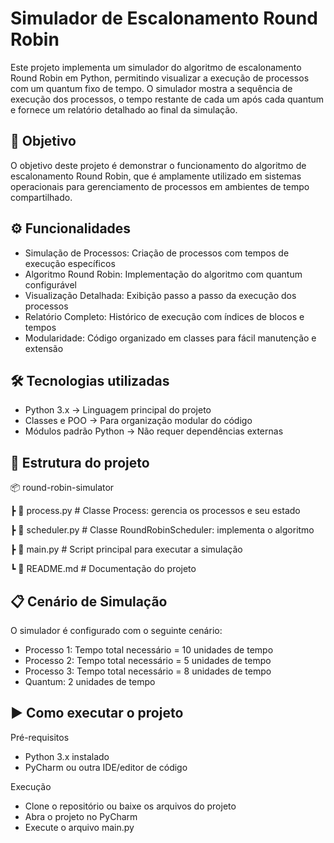 # Simulador de Escalonamento Round Robin
Este projeto implementa um simulador do algoritmo de escalonamento Round Robin em Python, permitindo visualizar a execução de processos com um quantum fixo de tempo. O simulador mostra a sequência de execução dos processos, o tempo restante de cada um após cada quantum e fornece um relatório detalhado ao final da simulação.

## 🎯 Objetivo
O objetivo deste projeto é demonstrar o funcionamento do algoritmo de escalonamento Round Robin, que é amplamente utilizado em sistemas operacionais para gerenciamento de processos em ambientes de tempo compartilhado.

## ⚙️ Funcionalidades
- Simulação de Processos: Criação de processos com tempos de execução específicos
- Algoritmo Round Robin: Implementação do algoritmo com quantum configurável
- Visualização Detalhada: Exibição passo a passo da execução dos processos
- Relatório Completo: Histórico de execução com índices de blocos e tempos
- Modularidade: Código organizado em classes para fácil manutenção e extensão

## 🛠️ Tecnologias utilizadas
- Python 3.x → Linguagem principal do projeto
- Classes e POO → Para organização modular do código
- Módulos padrão Python → Não requer dependências externas

## 📂 Estrutura do projeto

📦 round-robin-simulator

 ┣ 📜 process.py         # Classe Process: gerencia os processos e seu estado
 
 ┣ 📜 scheduler.py       # Classe RoundRobinScheduler: implementa o algoritmo
 
 ┣ 📜 main.py            # Script principal para executar a simulação
 
 ┗ 📜 README.md          # Documentação do projeto

## 📋 Cenário de Simulação
O simulador é configurado com o seguinte cenário:
- Processo 1: Tempo total necessário = 10 unidades de tempo
- Processo 2: Tempo total necessário = 5 unidades de tempo
- Processo 3: Tempo total necessário = 8 unidades de tempo
- Quantum: 2 unidades de tempo

## ▶️ Como executar o projeto
Pré-requisitos
- Python 3.x instalado
- PyCharm ou outra IDE/editor de código

Execução
- Clone o repositório ou baixe os arquivos do projeto
- Abra o projeto no PyCharm
- Execute o arquivo main.py

